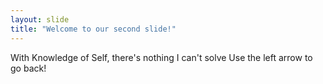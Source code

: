 ```yaml
---
layout: slide
title: "Welcome to our second slide!"
---
```

With Knowledge of Self, there's nothing I can't solve
Use the left arrow to go back!
